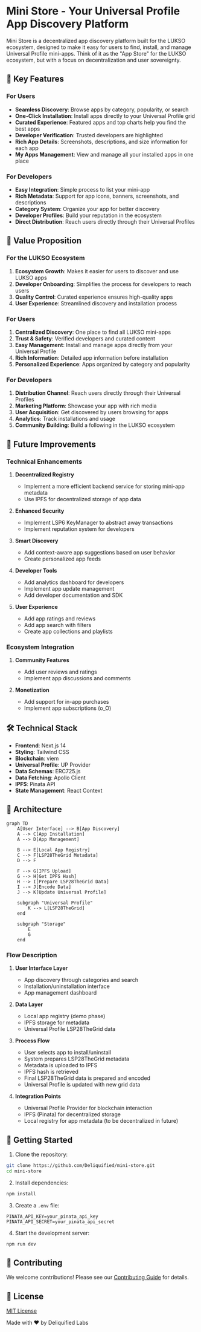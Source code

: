 # Mini Store - Your Universal Profile App Discovery Platform

Mini Store is a decentralized app discovery platform built for the LUKSO ecosystem, designed to make it easy for users to find, install, and manage Universal Profile mini-apps. Think of it as the "App Store" for the LUKSO ecosystem, but with a focus on decentralization and user sovereignty.

## 🌟 Key Features

### For Users
- **Seamless Discovery**: Browse apps by category, popularity, or search
- **One-Click Installation**: Install apps directly to your Universal Profile grid
- **Curated Experience**: Featured apps and top charts help you find the best apps
- **Developer Verification**: Trusted developers are highlighted
- **Rich App Details**: Screenshots, descriptions, and size information for each app
- **My Apps Management**: View and manage all your installed apps in one place

### For Developers
- **Easy Integration**: Simple process to list your mini-app
- **Rich Metadata**: Support for app icons, banners, screenshots, and descriptions
- **Category System**: Organize your app for better discovery
- **Developer Profiles**: Build your reputation in the ecosystem
- **Direct Distribution**: Reach users directly through their Universal Profiles

## 🚀 Value Proposition

### For the LUKSO Ecosystem
1. **Ecosystem Growth**: Makes it easier for users to discover and use LUKSO apps
2. **Developer Onboarding**: Simplifies the process for developers to reach users
3. **Quality Control**: Curated experience ensures high-quality apps
4. **User Experience**: Streamlined discovery and installation process

### For Users
1. **Centralized Discovery**: One place to find all LUKSO mini-apps
2. **Trust & Safety**: Verified developers and curated content
3. **Easy Management**: Install and manage apps directly from your Universal Profile
4. **Rich Information**: Detailed app information before installation
5. **Personalized Experience**: Apps organized by category and popularity

### For Developers
1. **Distribution Channel**: Reach users directly through their Universal Profiles
2. **Marketing Platform**: Showcase your app with rich media
3. **User Acquisition**: Get discovered by users browsing for apps
4. **Analytics**: Track installations and usage
5. **Community Building**: Build a following in the LUKSO ecosystem

## 🔮 Future Improvements

### Technical Enhancements
1. **Decentralized Registry**
   - Implement a more efficient backend service for storing mini-app metadata
   - Use IPFS for decentralized storage of app data

2. **Enhanced Security**
   - Implement LSP6 KeyManager to abstract away transactions
   - Implement reputation system for developers

3. **Smart Discovery**
   - Add context-aware app suggestions based on user behavior
   - Create personalized app feeds

4. **Developer Tools**
   - Add analytics dashboard for developers
   - Implement app update management
   - Add developer documentation and SDK

5. **User Experience**
   - Add app ratings and reviews
   - Add app search with filters
   - Create app collections and playlists

### Ecosystem Integration

1. **Community Features**
   - Add user reviews and ratings
   - Implement app discussions and comments

2. **Monetization**
   - Add support for in-app purchases
   - Implement app subscriptions (o_O)

## 🛠️ Technical Stack

- **Frontend**: Next.js 14
- **Styling**: Tailwind CSS
- **Blockchain**: viem
- **Universal Profile**: UP Provider
- **Data Schemas**: ERC725.js
- **Data Fetching**: Apollo Client
- **IPFS**: Pinata API
- **State Management**: React Context

## 📐 Architecture

```mermaid
graph TD
    A[User Interface] --> B[App Discovery]
    A --> C[App Installation]
    A --> D[App Management]
    
    B --> E[Local App Registry]
    C --> F[LSP28TheGrid Metadata]
    D --> F
    
    F --> G[IPFS Upload]
    G --> H[Get IPFS Hash]
    H --> I[Prepare LSP28TheGrid Data]
    I --> J[Encode Data]
    J --> K[Update Universal Profile]
    
    subgraph "Universal Profile"
        K --> L[LSP28TheGrid]
    end
    
    subgraph "Storage"
        E
        G
    end
```

### Flow Description

1. **User Interface Layer**
   - App discovery through categories and search
   - Installation/uninstallation interface
   - App management dashboard

2. **Data Layer**
   - Local app registry (demo phase)
   - IPFS storage for metadata
   - Universal Profile LSP28TheGrid data

3. **Process Flow**
   - User selects app to install/uninstall
   - System prepares LSP28TheGrid metadata
   - Metadata is uploaded to IPFS
   - IPFS hash is retrieved
   - Final LSP28TheGrid data is prepared and encoded
   - Universal Profile is updated with new grid data

4. **Integration Points**
   - Universal Profile Provider for blockchain interaction
   - IPFS (Pinata) for decentralized storage
   - Local registry for app metadata (to be decentralized in future)

## 🚀 Getting Started

1. Clone the repository:
```bash
git clone https://github.com/Deliquified/mini-store.git
cd mini-store
```

2. Install dependencies:
```bash
npm install
```

3. Create a `.env` file:
```env
PINATA_API_KEY=your_pinata_api_key
PINATA_API_SECRET=your_pinata_api_secret
```

4. Start the development server:
```bash
npm run dev
```

## 🤝 Contributing

We welcome contributions! Please see our [Contributing Guide](CONTRIBUTING.md) for details.

## 📝 License

[MIT License](LICENSE)

Made with ❤️ by Deliquified Labs
